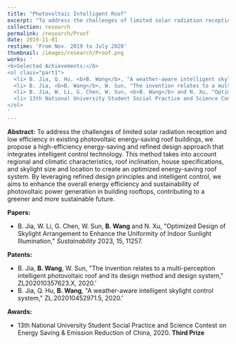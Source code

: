 ```yaml
---
title: "Photovoltaic Intelligent Roof"
excerpt: "To address the challenges of limited solar radiation reception and low efficiency in existing photovoltaic energy-saving roof buildings, we propose a high-efficiency energy-saving and refined design approach that integrates intelligent control technology. This method takes into account regional and climatic characteristics, roof inclination, house specifications, and skylight size and location to create an optimized energy-saving roof system. By leveraging refined design principles and intelligent control, we aims to enhance the overall energy efficiency and sustainability of photovoltaic power generation in building rooftops, contributing to a greener and more sustainable future."
collection: research
permalink: /research/Proof
date: 2019-11-01
restime: 'From Nov. 2019 to July 2020'
thumbnail: /images/research/Proof.png
works: '
<b>Selected Achievements:</b> 
<ol class="part1">
  <li> B. Jia, Q. Hu, <b>B. Wang</b>, "A weather-aware intelligent skylight control system," ZL.202010452971.5, 2020. </li>
  <li> B. Jia, <b>B. Wang</b>, W. Sun, "The invention relates to a multi-perception intelligent photovoltaic roof and its design method and design system," ZL202010357623.X, 2020. </li>
  <li> B. Jia, W. Li, G. Chen, W. Sun, <b>B. Wang</b> and N. Xu, "Optimized Design of Skylight Arrangement to Enhance the Uniformity of Indoor Sunlight Illumination," <i>Sustainability</i> 2023, 15, 11257. </li>
  <li> 13th National University Student Social Practice and Science Contest on Energy Saving & Emission Reduction of China, 2020. <b>Third Prize</b> </li>
</ol>
'
---
```




**Abstract:** To address the challenges of limited solar radiation reception and low efficiency in existing photovoltaic energy-saving roof buildings, we propose a high-efficiency energy-saving and refined design approach that integrates intelligent control technology. This method takes into account regional and climatic characteristics, roof inclination, house specifications, and skylight size and location to create an optimized energy-saving roof system. By leveraging refined design principles and intelligent control, we aims to enhance the overall energy efficiency and sustainability of photovoltaic power generation in building rooftops, contributing to a greener and more sustainable future.

**Papers:**

- B. Jia, W. Li, G. Chen, W. Sun, <b>B. Wang</b> and N. Xu, "Optimized Design of Skylight Arrangement to Enhance the Uniformity of Indoor Sunlight Illumination," <i>Sustainability</i> 2023, 15, 11257.

**Patents:**

- B. Jia, <b>B. Wang</b>, W. Sun, "The invention relates to a multi-perception intelligent photovoltaic roof and its design method and design system," ZL202010357623.X, 2020.'
- B. Jia, Q. Hu, <b>B. Wang</b>, "A weather-aware intelligent skylight control system," ZL.202010452971.5, 2020.'

**Awards:**

- 13th National University Student Social Practice and Science Contest on Energy Saving & Emission Reduction of China, 2020. <b>Third Prize</b>

